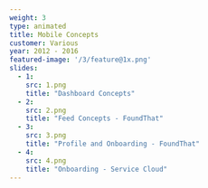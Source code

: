 ```yaml
---
weight: 3
type: animated
title: Mobile Concepts
customer: Various
year: 2012 - 2016
featured-image: '/3/feature@1x.png'
slides:
  - 1:
    src: 1.png
    title: "Dashboard Concepts"
  - 2:
    src: 2.png
    title: "Feed Concepts - FoundThat"
  - 3:
    src: 3.png
    title: "Profile and Onboarding - FoundThat"
  - 4:
    src: 4.png
    title: "Onboarding - Service Cloud"
---
```


